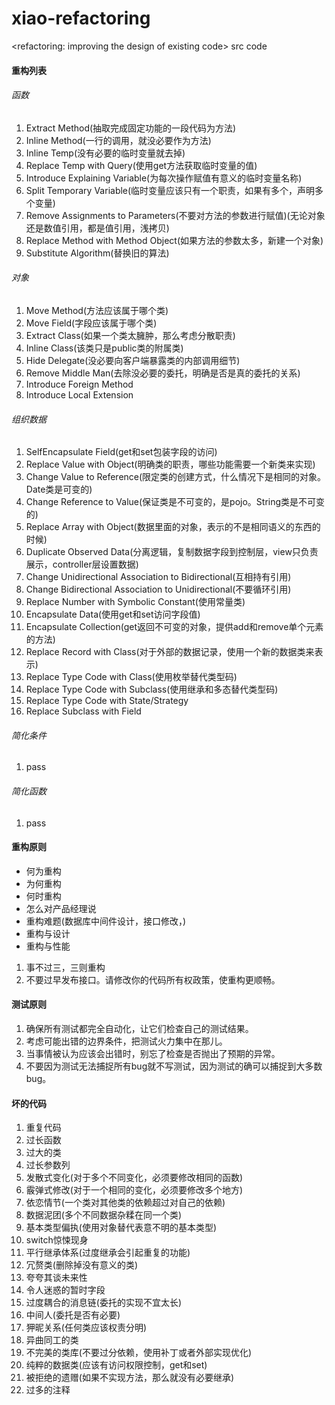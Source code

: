 # xiao-refactoring
&lt;refactoring: improving the design of existing code> src code

#### 重构列表

###### 函数
1. Extract Method(抽取完成固定功能的一段代码为方法)
2. Inline Method(一行的调用，就没必要作为方法)
3. Inline Temp(没有必要的临时变量就去掉)
4. Replace Temp with Query(使用get方法获取临时变量的值)
5. Introduce Explaining Variable(为每次操作赋值有意义的临时变量名称)
6. Split Temporary Variable(临时变量应该只有一个职责，如果有多个，声明多个变量)
7. Remove Assignments to Parameters(不要对方法的参数进行赋值)(无论对象还是数值引用，都是值引用，浅拷贝)
8. Replace Method with Method Object(如果方法的参数太多，新建一个对象)
9. Substitute Algorithm(替换旧的算法)

###### 对象
1. Move Method(方法应该属于哪个类)
2. Move Field(字段应该属于哪个类)
3. Extract Class(如果一个类太臃肿，那么考虑分散职责)
4. Inline Class(该类只是public类的附属类)
5. Hide Delegate(没必要向客户端暴露类的内部调用细节)
6. Remove Middle Man(去除没必要的委托，明确是否是真的委托的关系)
7. Introduce Foreign Method
8. Introduce Local Extension

###### 组织数据
1. SelfEncapsulate Field(get和set包装字段的访问)
2. Replace Value with Object(明确类的职责，哪些功能需要一个新类来实现)
3. Change Value to Reference(限定类的创建方式，什么情况下是相同的对象。Date类是可变的)
4. Change Reference to Value(保证类是不可变的，是pojo。String类是不可变的)
5. Replace Array with Object(数据里面的对象，表示的不是相同语义的东西的时候)
6. Duplicate Observed Data(分离逻辑，复制数据字段到控制层，view只负责展示，controller层设置数据)
7. Change Unidirectional Association to Bidirectional(互相持有引用)
8. Change Bidirectional Association to Unidirectional(不要循环引用)
9. Replace Number with Symbolic Constant(使用常量类)
10. Encapsulate Data(使用get和set访问字段值)
11. Encapsulate Collection(get返回不可变的对象，提供add和remove单个元素的方法)
12. Replace Record with Class(对于外部的数据记录，使用一个新的数据类来表示)
13. Replace Type Code with Class(使用枚举替代类型码)
14. Replace Type Code with Subclass(使用继承和多态替代类型码)
15. Replace Type Code with State/Strategy
16. Replace Subclass with Field

###### 简化条件
1. pass

###### 简化函数
1. pass

#### 重构原则

- 何为重构
- 为何重构
- 何时重构
- 怎么对产品经理说
- 重构难题(数据库中间件设计，接口修改，)
- 重构与设计
- 重构与性能

1. 事不过三，三则重构
2. 不要过早发布接口。请修改你的代码所有权政策，使重构更顺畅。

#### 测试原则

1. 确保所有测试都完全自动化，让它们检查自己的测试结果。
2. 考虑可能出错的边界条件，把测试火力集中在那儿。
3. 当事情被认为应该会出错时，别忘了检查是否抛出了预期的异常。
4. 不要因为测试无法捕捉所有bug就不写测试，因为测试的确可以捕捉到大多数bug。


#### 坏的代码

1. 重复代码
2. 过长函数
3. 过大的类
4. 过长参数列
5. 发散式变化(对于多个不同变化，必须要修改相同的函数)
6. 霰弹式修改(对于一个相同的变化，必须要修改多个地方)
7. 依恋情节(一个类对其他类的依赖超过对自己的依赖)
8. 数据泥团(多个不同数据杂糅在同一个类)
9. 基本类型偏执(使用对象替代表意不明的基本类型)
10. switch惊悚现身
11. 平行继承体系(过度继承会引起重复的功能)
12. 冗赘类(删除掉没有意义的类)
13. 夸夸其谈未来性
14. 令人迷惑的暂时字段
15. 过度耦合的消息链(委托的实现不宜太长)
16. 中间人(委托是否有必要)
17. 狎昵关系(任何类应该权责分明)
18. 异曲同工的类
19. 不完美的类库(不要过分依赖，使用补丁或者外部实现优化)
20. 纯粹的数据类(应该有访问权限控制，get和set)
21. 被拒绝的遗赠(如果不实现方法，那么就没有必要继承)
22. 过多的注释
